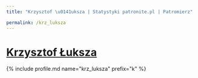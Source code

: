 ```yaml
---
title: "Krzysztof \u0141uksza | Statystyki patronite.pl | Patromierz"

permalink: /krz_luksza
---
```


# [Krzysztof Łuksza](https://patronite.pl/krz_luksza)

{% include profile.md name="krz_luksza" prefix="k" %}
